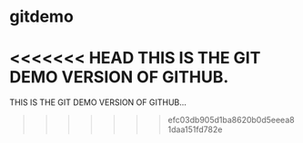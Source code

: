 # gitdemo
<<<<<<< HEAD
THIS IS THE GIT DEMO VERSION OF GITHUB.
=======
THIS IS THE GIT DEMO VERSION OF GITHUB...
>>>>>>> efc03db905d1ba8620b0d5eeea81daa151fd782e
